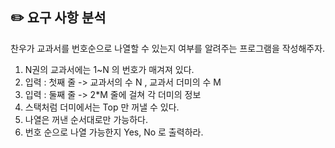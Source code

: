 ## ✏️ 요구 사항 분석

찬우가 교과서를 번호순으로 나열할 수 있는지 여부를 알려주는 프로그램을 작성해주자.

1. N권의 교과서에는 1~N 의 번호가 매겨져 있다.
2. 입력 : 첫째 줄 -> 교과서의 수 N , 교과서 더미의 수 M
3. 입력 : 둘째 줄 -> 2\*M 줄에 걸쳐 각 더미의 정보
4. 스택처럼 더미에서는 Top 만 꺼낼 수 있다.
5. 나열은 꺼낸 순서대로만 가능하다.
6. 번호 순으로 나열 가능한지 Yes, No 로 출력하라.
